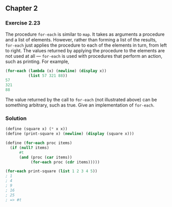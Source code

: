 ## Chapter 2

### Exercise 2.23

The procedure `for-each` is similar to `map`. It takes as arguments a procedure and a list of elements. However, rather than forming a list of the results, `  for-each` just applies the procedure to each of the elements in turn, from left to right. The values returned by applying the procedure to the elements are not used at all — `for-each` is used with procedures that perform an action, such as printing. For example,

```scheme
(for-each (lambda (x) (newline) (display x))
          (list 57 321 88))
57
321
88
```

The value returned by the call to `for-each` (not illustrated above) can be something arbitrary, such as true. Give an implementation of `for-each`.

### Solution

```scheme
(define (square x) (* x x))
(define (print-square x) (newline) (display (square x)))

(define (for-each proc items)
  (if (null? items)
      #t
      (and (proc (car items))
           (for-each proc (cdr items)))))

(for-each print-square (list 1 2 3 4 5))
; 1
; 4
; 9
; 16
; 25
; => #t
```

